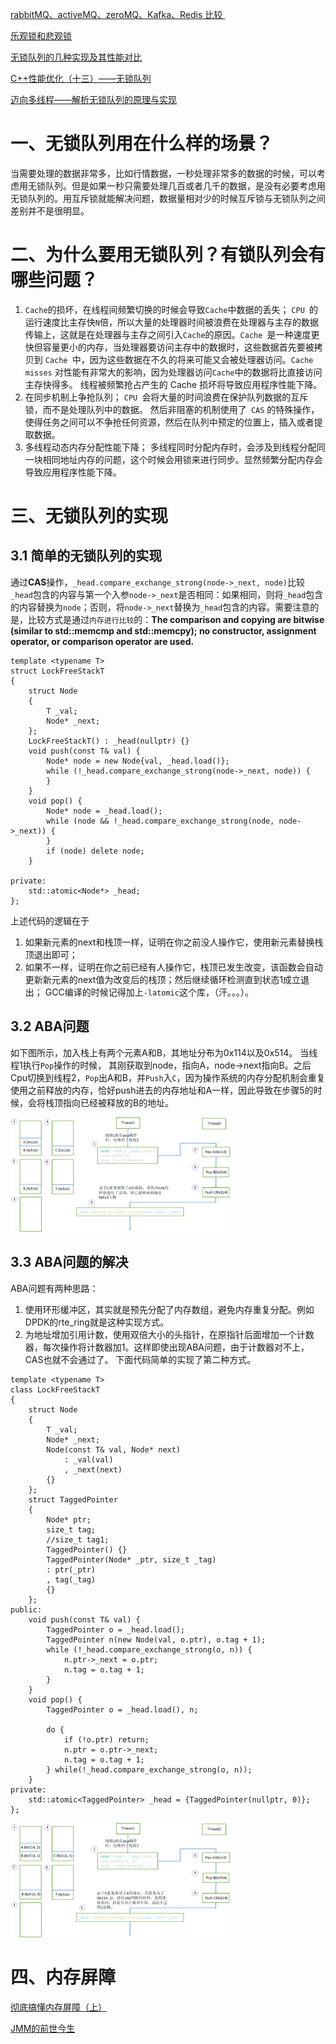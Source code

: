 [rabbitMQ、activeMQ、zeroMQ、Kafka、Redis 比较 ](https://www.cnblogs.com/valor-xh/p/6348009.html)

[乐观锁和悲观锁](https://www.cnblogs.com/kismetv/p/10787228.html)

[无锁队列的几种实现及其性能对比](https://cloud.tencent.com/developer/article/2002398)

[C++性能优化（十三）——无锁队列](https://blog.51cto.com/quantfabric/2588193)

[迈向多线程——解析无锁队列的原理与实现](https://zhuanlan.zhihu.com/p/352723264)

# 一、无锁队列用在什么样的场景？ 
当需要处理的数据非常多，比如行情数据，一秒处理非常多的数据的时候，可以考虑用无锁队列。但是如果一秒只需要处理几百或者几千的数据，是没有必要考虑用无锁队列的。用互斥锁就能解决问题，数据量相对少的时候互斥锁与无锁队列之间差别并不是很明显。
# 二、为什么要用无锁队列？有锁队列会有哪些问题？
1. `Cache`的损坏，在线程间频繁切换的时候会导致` Cache `中数据的丢失；
`CPU `的运行速度比主存快` N `倍，所以大量的处理器时间被浪费在处理器与主存的数据传输上，这就是在处理器与主存之间引入` Cache `的原因。`Cache `是一种速度更快但容量更小的内存，当处理器要访问主存中的数据时，这些数据首先要被拷贝到 `Cache `中，因为这些数据在不久的将来可能又会被处理器访问。`Cache misses` 对性能有非常大的影响，因为处理器访问` Cache `中的数据将比直接访问主存快得多。
线程被频繁抢占产生的 Cache 损坏将导致应用程序性能下降。
2. 在同步机制上争抢队列；
`CPU `会将大量的时间浪费在保护队列数据的互斥锁，而不是处理队列中的数据。
然后非阻塞的机制使用了` CAS` 的特殊操作，使得任务之间可以不争抢任何资源，然后在队列中预定的位置上，插入或者提取数据。
3. 多线程动态内存分配性能下降；
多线程同时分配内存时，会涉及到线程分配同一块相同地址内存的问题，这个时候会用锁来进行同步。显然频繁分配内存会导致应用程序性能下降。

# 三、无锁队列的实现

## 3.1 简单的无锁队列的实现
通过**CAS**操作，`_head.compare_exchange_strong(node->_next, node)`比较`_head`包含的内容与第一个入参`node->_next`是否相同：如果相同，则将`_head`包含的内容替换为`node`；否则，将`node->_next`替换为`_head`包含的内容。需要注意的是，比较方式是通过`内存进行比较`的：**The comparison and copying are bitwise (similar to std::memcmp and std::memcpy); no constructor, assignment operator, or comparison operator are used.**
```
template <typename T>
struct LockFreeStackT
{
    struct Node
    {
        T _val;
        Node* _next;
    };
    LockFreeStackT() : _head(nullptr) {}
    void push(const T& val) {
        Node* node = new Node{val, _head.load()};
        while (!_head.compare_exchange_strong(node->_next, node)) {
        }
    }
    void pop() {
        Node* node = _head.load();
        while (node && !_head.compare_exchange_strong(node, node->_next)) {
        }
        if (node) delete node;
    }
   
private:
    std::atomic<Node*> _head;
};
```
上述代码的逻辑在于
1. 如果新元素的next和栈顶一样，证明在你之前没人操作它，使用新元素替换栈顶退出即可；
2. 如果不一样，证明在你之前已经有人操作它，栈顶已发生改变，该函数会自动更新新元素的next值为改变后的栈顶；然后继续循环检测直到状态1成立退出；
GCC编译的时候记得加上`-latomic`这个库，（汗。。。）。

## 3.2 ABA问题
如下图所示，加入栈上有两个元素A和B，其地址分布为0x114以及0x514。
当线程1执行`Pop`操作的时候， 其刚获取到node，指向A，node->next指向B。之后Cpu切换到线程2，`Pop`出A和B，并`Push`入`C`，因为操作系统的内存分配机制会重复使用之前释放的内存，恰好push进去的内存地址和A一样，因此导致在步骤5的时候，会将栈顶指向已经被释放的B的地址。

<img src="https://github.com/firstmoonlight/MarkdownImages/blob/main/2024_7_8/Image31.png?raw=true" width="70%">

## 3.3 ABA问题的解决
ABA问题有两种思路：
1. 使用环形缓冲区，其实就是预先分配了内存数组，避免内存重复分配。例如DPDK的rte_ring就是这种实现方式。
2. 为地址增加引用计数，使用双倍大小的头指针，在原指针后面增加一个计数器，每次操作将计数器加1。这样即使出现ABA问题，由于计数器对不上，CAS也就不会通过了。
下面代码简单的实现了第二种方式。
```
template <typename T>
class LockFreeStackT
{
    struct Node
    {
        T _val;
        Node* _next;
        Node(const T& val, Node* next)
            : _val(val)
            , _next(next)
        {}
    };
    struct TaggedPointer
    {
        Node* ptr;
        size_t tag;
        //size_t tag1;
        TaggedPointer() {}
        TaggedPointer(Node* _ptr, size_t _tag)
        : ptr(_ptr)
        , tag(_tag)
        {}
    };
public:
    void push(const T& val) {
        TaggedPointer o = _head.load();
        TaggedPointer n(new Node(val, o.ptr), o.tag + 1);
        while (!_head.compare_exchange_strong(o, n)) {
            n.ptr->_next = o.ptr;
            n.tag = o.tag + 1;
        }
    }
    void pop() {
        TaggedPointer o = _head.load(), n;
       
        do {
            if (!o.ptr) return;
            n.ptr = o.ptr->_next;
            n.tag = o.tag + 1;
        } while(!_head.compare_exchange_strong(o, n));      
    }
private:
    std::atomic<TaggedPointer> _head = {TaggedPointer(nullptr, 0)};
};
```

<img src="https://github.com/firstmoonlight/MarkdownImages/blob/main/2024_7_8/Image32.png?raw=true" width="70%">


# 四、内存屏障

[彻底搞懂内存屏障（上）](https://blog.csdn.net/GetNextWindow/article/details/126565892?spm=1001.2014.3001.5502)

[JMM的前世今生](https://xie.infoq.cn/article/680fd531df57856ddcb532914)
